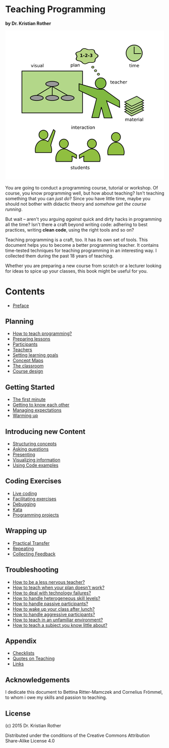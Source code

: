 
# Teaching Programming

**by Dr. Kristian Rother**

![](images/teaching.png)

You are going to conduct a programming course, tutorial or workshop. Of course, you know programming well, but how about teaching? Isn't teaching something that you can *just do*? Since you have little time, maybe you should not bother with didactic theory and *somehow get the course running*.

But wait – aren't you arguing *against* quick and dirty hacks in programming all the time? Isn't there a craft beyond writing code: adhering to best practices, writing **clean code**, using the right tools and so on?

Teaching programming is a craft, too. It has its own set of tools. This document helps you to become a better programming teacher.
It contains time-tested techniques for teaching programming in an interesting way. I collected them during the past 18 years of teaching.

Whether you are preparing a new course from scratch or a lecturer looking for ideas to spice up your classes, this book might be useful for you.

# Contents

* [Preface](planning/preface.md)

## Planning

* [How to teach programming?](planning/how_to_teach.md)
* [Preparing lessons](planning/preparing_lessons.md)
* [Participants](planning/participants.md)
* [Teachers](planning/teacher.md)
* [Setting learning goals](planning/goals.md)
* [Concept Maps](planning/concept_maps.md)
* [The classroom](planning/classroom.md)
* [Course design](planning/training_course_design.md)

## Getting Started

* [The first minute](getting_started/the_first_minute.md)
* [Getting to know each other](getting_started/getting_to_know.md)
* [Managing expectations](getting_started/expectations.md)
* [Warming up](getting_started/warmup.md)

## Introducing new Content

* [Structuring concepts](lectures/lectures.md)
* [Asking questions](lectures/questions.md)
* [Presenting](lectures/presenting.md)
* [Visualizing information](lectures/visuals.md)
* [Using Code examples](lectures/code_examples.md)

## Coding Exercises

* [Live coding](coding_exercises/live_coding.md)
* [Facilitating exercises](coding_exercises/reduced_examples.md)
* [Debugging](coding_exercises/debugging.md)
* [Kata](coding_exercises/kata.md)
* [Programming projects](coding_exercises/projetcs.md)

## Wrapping up

* [Practical Transfer](wrapping_up/transfer.md)
* [Repeating](wrapping_up/repeat.md)
* [Collecting Feedback](wrapping_up/feedback.md)

## Troubleshooting

* [How to be a less nervous teacher?](troubleshooting/nervousness.md)
* [How to teach when your plan doesn't work?](troubleshooting/plan_b.md)
* [How to deal with technology failures?](troubleshooting/tech_failures.md)
* [How to handle heterogeneous skill levels?](troubleshooting/heterogeneous.md)
* [How to handle passive participants?](troubleshooting/passive.md)
* [How to wake up your class after lunch?](misc/energizers.md)
* [How to handle aggressive participants?](troubleshooting/aggression.md)
* [How to teach in an unfamiliar environment?](troubleshooting/paradrop.md)
* [How to teach a subject you know little about?](troubleshooting/jungle.md)

## Appendix

* [Checklists](misc/checklists.md)
* [Quotes on Teaching](misc/quotes_teaching.md)
* [Links](misc/links.md)

## Acknowledgements

I dedicate this document to Bettina Ritter-Mamczek and Cornelius Frömmel, to whom i owe my skills and passion to teaching.

## License

(c) 2015 Dr. Kristian Rother

Distributed under the conditions of the Creative Commons Attribution Share-Alike License 4.0
